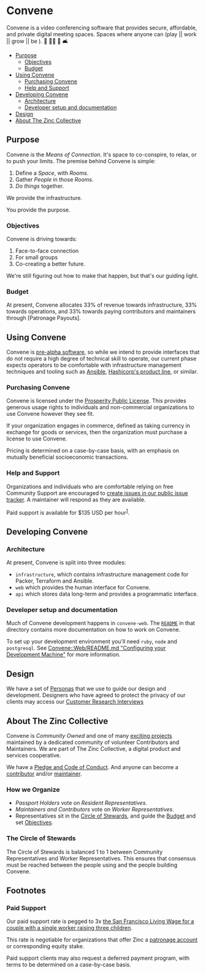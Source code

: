 # Convene <!-- omit in toc -->

Convene is a video conferencing software that provides secure, affordable, and private digital meeting spaces.
Spaces where anyone can (play || work || grow || be ). 🎲 👩‍💻 🌱 🛋️

- [Purpose](#purpose)
  - [Objectives](#objectives)
  - [Budget](#budget)
- [Using Convene](#using-convene)
  - [Purchasing Convene](#purchasing-convene)
  - [Help and Support](#help-and-support)
- [Developing Convene](#developing-convene)
  - [Architecture](#architecture)
  - [Developer setup and documentation](#developer-setup-and-documentation)
- [Design](#design)
- [About The Zinc Collective](#the-zinc-collective)

## Purpose

Convene is the _Means of Connection_. It's space to co-conspire, to relax, or
to push your limits. The premise behind Convene is simple:

1. Define a _Space_, with _Rooms_.
2. Gather _People_ in those _Rooms_.
3. _Do things_ together.

We provide the infrastructure.

You provide the purpose.

### Objectives

Convene is driving towards:

1. Face-to-face connection
2. For small groups
3. Co-creating a better future.

We're still figuring out how to make that happen, but that's our guiding light.

### Budget

At present, Convene allocates 33% of revenue towards infrastructure, 33%
towards operations, and 33% towards paying contributors and maintainers through
[Patronage Payouts].

## Using Convene

Convene is [pre-alpha software], so while we intend to provide interfaces that
do not require a high degree of technical skill to operate, our current phase
expects operators to be comfortable with infrastructure management techniques
and tooling such as [Ansible], [Hashicorp's product line][hashicorp-products],
or similar.

[ansible]: https://www.ansible.com/
[hashicorp-products]: https://learn.hashicorp.com/
[pre-alpha software]:
  https://en.wikipedia.org/wiki/Software_release_life_cycle#Pre-alpha

### Purchasing Convene

Convene is licensed under the [Prosperity Public License]. This provides
generous usage rights to individuals and non-commercial organizations to use
Convene however they see fit.

If your organization engages in commerce, defined as taking currency in exchange
for goods or services, then the organization must purchase a license to use
Convene.

Pricing is determined on a case-by-case basis, with an emphasis on mutually
beneficial socioeconomic transactions.

### Help and Support

Organizations and individuals who are comfortable relying on free Community
Support are encouraged to [create issues in our public issue
tracker][issue-tracker]. A maintainer will respond as they are available.

Paid support is available for \$135 USD per hour<sup>[1][footnote-1]</sup>.

[prosperity public license]: https://prosperitylicense.com/
[issue-tracker]: https://github.com/zinc-collective/convene/issues

## Developing Convene

### Architecture

At present, Convene is split into three modules:

- `infrastructure`, which contains infrastructure management code for Packer,
  Terraform and Ansible.
- `web` which provides the human interface for Convene.
- `api` which stores data long-term and provides a programmatic interface.

### Developer setup and documentation

Much of Convene development happens in `convene-web`. The
[`README`](./convene-web/README.md) in that directory contains more
documentation on how to work on Convene.

To set up your development environment you'll need `ruby`, `node` and `postgresql`. 
See [Convene::Web/README.md "Configuring your Development Machine"] for more information.

[Convene::Web/README.md "Configuring your Development Machine"]:./convene-web/README.md#configuring-your-development-machine

## Design

We have a set of [Personas](https://docs.google.com/spreadsheets/d/1BOBCT0yrgrbCuQFTx_hIQak0FSQjnjjFZVA3YksEv8s/edit#gid=622652343) that we use to guide our design and development.
Designers who have agreed to protect the privacy of our clients may access our [Customer Research Interviews](https://drive.google.com/drive/u/2/folders/1gncYSkVIAj4CnlUZM9KPQlFdj_aqulDl)

## About The Zinc Collective

Convene is _Community Owned_ and one of many [exciting projects](https://www.zinc.coop/product-and-services/) 
maintained by a dedicated community of volunteer Contributors and Maintainers.
We are part of The Zinc Collective, a digital product and services cooperative.

We have a [Pledge and Code of Conduct](https://www.zinc.coop/code-of-conduct/). 
And anyone can become a [contributor](https://www.zinc.coop/contributing/) and/or [maintainer](https://www.zinc.coop/maintaining/).

### How we Organize  <!-- omit in toc -->

* _Passport Holders_ vote on _Resident Representatives_.
* _Maintainers and Contributors_ vote on _Worker
Representatives_. 
* Representatives sit in the [Circle of Stewards], and guide the [Budget] and set [Objectives].

[Circle of Stewards]: #the-circle-of-stewards
[Budget]: #budget
[Objectives]: #objectives

### The Circle of Stewards  <!-- omit in toc -->

The Circle of Stewards is balanced 1 to 1 between Community Representatives and
Worker Representatives. This ensures that consensus must be reached between the
people using and the people building Convene.

## Footnotes <!-- omit in toc -->

### Paid Support <!-- omit in toc -->

Our paid support rate is pegged to 3x [the San Francisco Living Wage for a
couple with a single worker raising three children][san-francisco-living-wage].

This rate is negotiable for organizations that offer Zinc a [patronage
account][what-is-patronage] or corresponding equity stake.

Paid support clients may also request a deferred payment program, with terms to
be determined on a case-by-case basis.

[footnote-1]: #paid-support
[san-francisco-living-wage]: https://livingwage.mit.edu/metros/41860
[what-is-patronage]:
  https://www.co-oplaw.org/finances-tax/patronage/#How_Patronage_Works

